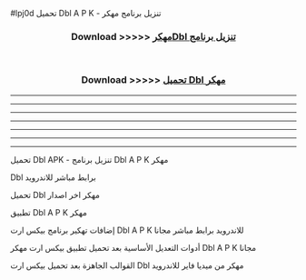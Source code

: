 #lpj0d تحميل Dbl  A P K - تنزيل برنامج مهكر



<div align="center">
<h3>Download >>>>> <a href="https://runaway1.web.app/?sq=Dbl ">مهكرDbl  تنزيل برنامج</a></h3><br>

<h3>Download >>>>> <a href="https://runaway1.web.app/?sq=Dbl ">تحميل Dbl  مهكر</a></h3>
</div>


----------------------------------------------------------

----------------------------------------------------------

----------------------------------------------------------

----------------------------------------------------------

----------------------------------------------------------

----------------------------------------------------------

----------------------------------------------------------

تحميل Dbl  APK - تنزيل برنامج Dbl  A P K مهكر

Dbl  برابط مباشر للاندرويد

تحميل Dbl  مهكر اخر اصدار

تطبيق Dbl  A P K مهكر

إضافات تهكير برنامج بيكس ارت Dbl  A P K للاندرويد برابط مباشر مجانا

أدوات التعديل الأساسية بعد تحميل تطبيق بيكس ارت مهكر Dbl  A P K مجانا

القوالب الجاهزة بعد تحميل بيكس ارت Dbl  مهكر من ميديا فاير للاندرويد


